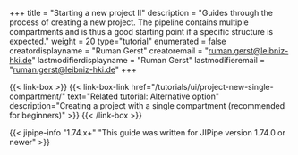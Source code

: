 +++
title = "Starting a new project II"
description = "Guides through the process of creating a new project. The pipeline contains multiple compartments and is thus a good starting point if a specific structure is expected."
weight = 20
type="tutorial"
enumerated = false
creatordisplayname = "Ruman Gerst"
creatoremail = "ruman.gerst@leibniz-hki.de"
lastmodifierdisplayname = "Ruman Gerst"
lastmodifieremail = "ruman.gerst@leibniz-hki.de"
+++

{{< link-box >}}
    {{< link-box-link href="/tutorials/ui/project-new-single-compartment/" text="Related tutorial: Alternative option" description="Creating a project with a single compartment (recommended for beginners)" >}}
{{< /link-box >}}

{{< jipipe-info "1.74.x+" "This guide was written for JIPipe version 1.74.0 or newer" >}}